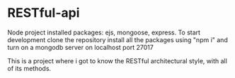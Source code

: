 # RESTful-api

Node project installed packages: ejs, mongoose, express. To start development clone the repository install all the packages using "npm i" and
turn on a mongodb server on localhost port 27017 

This is a project where i got to know the RESTful architectural style, with all of its methods.
